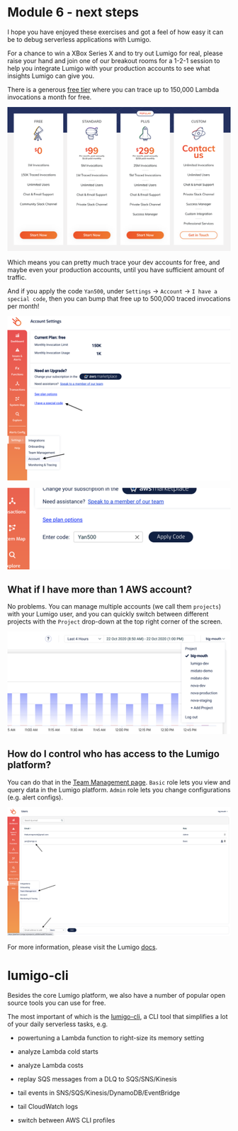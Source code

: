 # Module 6 - next steps

I hope you have enjoyed these exercises and got a feel of how easy it can be to debug serverless applications with Lumigo.

For a chance to win a XBox Series X and to try out Lumigo for real, please raise your hand and join one of our breakout rooms for a 1-2-1 session to help you integrate Lumigo with your production accounts to see what insights Lumigo can give you.

There is a generous [free tier](https://lumigo.io/pricing) where you can trace up to 150,000 Lambda invocations a month for free.

![lumigo pricing](./images/mod06-lumigo-pricing.png)

Which means you can pretty much trace your dev accounts for free, and maybe even your production accounts, until you have sufficient amount of traffic.

And if you apply the code `Yan500`, under `Settings` -> `Account` -> `I have a special code`, then you can bump that free up to 500,000 traced invocations per month!

![lumigo account](./images/mod06-lumigo-account-settings.png)

![Yan500](./images/mod06-lumigo-yan500.png)

## What if I have more than 1 AWS account?

No problems. You can manage multiple accounts (we call them `projects`) with your Lumigo user, and you can quickly switch between different projects with the `Project` drop-down at the top right corner of the screen.

![projects](./images/mod06-lumigo-projects.png)

## How do I control who has access to the Lumigo platform?

You can do that in the [Team Management page](https://platform.lumigo.io/users). `Basic` role lets you view and query data in the Lumigo platform. `Admin` role lets you change configurations (e.g. alert configs).

![users](./images/mod06-lumigo-users.png)

For more information, please visit the Lumigo [docs](https://docs.lumigo.io/docs).

# lumigo-cli

Besides the core Lumigo platform, we also have a number of popular open source tools you can use for free.

The most important of which is the [lumigo-cli](https://www.npmjs.com/package/lumigo-cli), a CLI tool that simplifies a lot of your daily serverless tasks, e.g.

* powertuning a Lambda function to right-size its memory setting

* analyze Lambda cold starts

* analyze Lambda costs

* replay SQS messages from a DLQ to SQS/SNS/Kinesis

* tail events in SNS/SQS/Kinesis/DynamoDB/EventBridge

* tail CloudWatch logs

* switch between AWS CLI profiles
